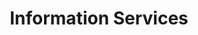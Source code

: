---
title: Information Services
slug: information-services
taxonomy:
	tag: industry
content:
    items:
        '@taxonomy.industry': information-services
    order:
        by: date
        dir: desc
---